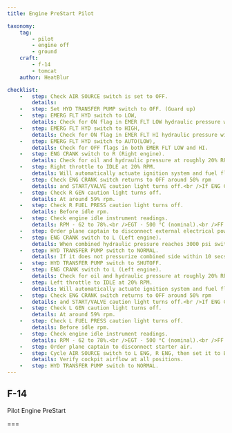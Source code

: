 ```yaml
---
title: Engine PreStart Pilot

taxonomy:
    tag:
        - pilot
        - engine off
        - ground
    craft:
        - f-14
        - tomcat
    author: HeatBlur

checklist:
    -   step: Check AIR SOURCE switch is set to OFF.
        details: 
    -   step: Set HYD TRANSFER PUMP switch to OFF. (Guard up)
    -   step: EMERG FLT HYD switch to LOW,
        details: Check for ON flag in EMER FLT LOW hydraulic pressure window.<br />Verify control over horizontal<br />and rudder control surfaces on surface position indicator. 
    -   step: EMERG FLT HYD switch to HIGH,
        details: Check for ON flag in EMER FLT HI hydraulic pressure window.<br />Verify control over horizontal<br />and rudder control surfaces on surface position indicator.<br />Should have a higher deflection rate than LOW.
    -   step: EMERG FLT HYD switch to AUTO(LOW),
        details: Check for OFF flags in both EMER FLT LOW and HI. 
    -   step: ENG CRANK switch to R (Right engine).
        details: Check for oil and hydraulic pressure at roughly 20% RPM.<br />Check START/VALVE caution light indication.<br />Switch is held in position automatically by solenoid<br />until engine is at roughly 50% RPM.
    -   step: Right throttle to IDLE at 20% RPM.
        details: Will automatically actuate ignition system and fuel flow.<br />Light off (EGT temperature rise) should occur within 5-15 secs.<br />EGT temperature should peak around 40-50% and not exceed 890 °C<br />which constitutes a hot start.
    -   step: Check ENG CRANK switch returns to OFF around 50% rpm
        details: and START/VALVE caution light turns off.<br />If ENG CRANK stays at R manually set it to off before 60% rpm.<br />If START/VALVE caution light is still on, disconnect starter air.
    -   step: Check R GEN caution light turns off.
        details: At around 59% rpm.
    -   step: Check R FUEL PRESS caution light turns off.
        details: Before idle rpm.
    -   step: Check engine idle instrument readings.
        details: RPM - 62 to 78%.<br />EGT - 500 °C (nominal).<br />FF - 950 to 1400 Pph (nominal).<br />NOZ position - 100%.<br />OIL - 25 to 35 psi <br />nominal, 15 minimum).<br />FLT HYD PRESS - 3000 psi. 
    -   step: Order plane captain to disconnect external electrical power. 
    -   step: ENG CRANK switch to L (Left engine).
        details: When combined hydraulic pressure reaches 3000 psi switch ENG CRANK back to OFF. 
    -   step: HYD TRANSFER PUMP switch to NORMAL.
        details: If it does not pressurize combined side within 10 secs,<br />immediately set HYD TRANSFER PUMP switch to SHUTOFF.<br />Will operate from flight side to maintain<br />combined side at between 2400-2600 psi.
    -   step: HYD TRANSFER PUMP switch to SHUTOFF. 
    -   step: ENG CRANK switch to L (Left engine).
        details: Check for oil and hydraulic pressure at roughly 20% RPM.<br />Check START/VALVE caution light indication.<br />Switch is held in position automatically by solenoid<br />until engine is at roughly 50% RPM.
    -   step: Left throttle to IDLE at 20% RPM.
        details: Will automatically actuate ignition system and fuel flow.<br />Light off (EGT temperature rise) should occur within 5-15 secs.<br />EGT temperature should peak around 40-50% and not exceed 890 °C<br />which constitutes a hot start.
    -   step: Check ENG CRANK switch returns to OFF around 50% rpm
        details: and START/VALVE caution light turns off.<br />If ENG CRANK stays at L manually set it to off before 60% rpm.<br />If START/VALVE caution light is still on, disconnect starter air.
    -   step: Check L GEN caution light turns off.
        details: At around 59% rpm.
    -   step: Check L FUEL PRESS caution light turns off.
        details: Before idle rpm.
    -   step: Check engine idle instrument readings.
        details: RPM - 62 to 78%.<br />EGT - 500 °C (nominal).<br />FF - 950 to 1400 Pph (nominal).<br />NOZ position - 100%.<br />OIL - 25 to 35 psi (nominal, 15 minimum).<br />FLT HYD PRESS - 3000 psi. 
    -   step: Order plane captain to disconnect starter air. 
    -   step: Cycle AIR SOURCE switch to L ENG, R ENG, then set it to BOTH ENG.
        details: Verify cockpit airflow at all positions.
    -   step: HYD TRANSFER PUMP switch to NORMAL.
---
```


## F-14 
Pilot Engine PreStart

===
